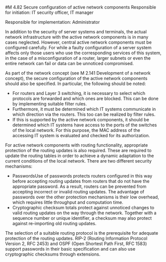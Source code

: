 #M 4.82 Secure configuration of active network components
Responsible for initiation: IT security officer, IT manager

Responsible for implementation: Administrator

In addition to the security of server systems and terminals, the actual network infrastructure with the active network components is in many cases neglected. However, central active network components must be configured carefully. For while a faulty configuration of a server system affects only those users who use the corresponding services of this system, in the case of a misconfiguration of a router, larger subnets or even the entire network can fail or data can be unnoticed compromised.

As part of the network concept (see M 2.141 Development of a network concept), the secure configuration of the active network components should also be specified. In particular, the following should be noted:

* For routers and Layer 3 switching, it is necessary to select which protocols are forwarded and which ones are blocked. This can be done by implementing suitable filter rules.
* Furthermore, it must be determined which IT systems communicate in which direction via the routers. This too can be realized by filter rules.
* If this is supported by the active network components, it should be determined which IT systems have access to the ports of the switches of the local network. For this purpose, the MAC address of the accessing IT system is evaluated and checked for its authorization.


For active network components with routing functionality, appropriate protection of the routing updates is also required. These are required to update the routing tables in order to achieve a dynamic adaptation to the current conditions of the local network. There are two different security mechanisms:

* PasswordsUse of passwords protects routers configured in this way before accepting routing updates from routers that do not have the appropriate password. As a result, routers can be prevented from accepting incorrect or invalid routing updates. The advantage of passwords over the other protection mechanisms is their low overhead, which requires little throughput and computation time.
* Cryptographic checksum totals protect against unnoticed changes to valid routing updates on the way through the network. Together with a sequence number or unique identifier, a checksum may also protect against re-importing old routing updates.


The selection of a suitable routing protocol is the prerequisite for adequate protection of the routing updates. RIP-2 (Routing Information Protocol Version 2, RFC 2453) and OSPF (Open Shortest Path First, RFC 1583) support passwords in their basic specification and can also use cryptographic checksums through extensions.



